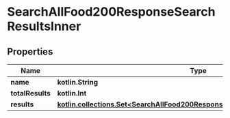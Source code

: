 
# SearchAllFood200ResponseSearchResultsInner

## Properties
| Name | Type | Description | Notes |
| ------------ | ------------- | ------------- | ------------- |
| **name** | **kotlin.String** |  |  |
| **totalResults** | **kotlin.Int** |  |  |
| **results** | [**kotlin.collections.Set&lt;SearchAllFood200ResponseSearchResultsInnerResultsInner&gt;**](SearchAllFood200ResponseSearchResultsInnerResultsInner.md) |  |  [optional] |



